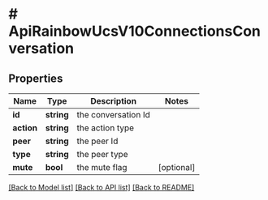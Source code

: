# # ApiRainbowUcsV10ConnectionsConversation

## Properties

Name | Type | Description | Notes
------------ | ------------- | ------------- | -------------
**id** | **string** | the conversation Id | 
**action** | **string** | the action type | 
**peer** | **string** | the peer Id | 
**type** | **string** | the peer type | 
**mute** | **bool** | the mute flag | [optional] 

[[Back to Model list]](../../README.md#documentation-for-models) [[Back to API list]](../../README.md#documentation-for-api-endpoints) [[Back to README]](../../README.md)


